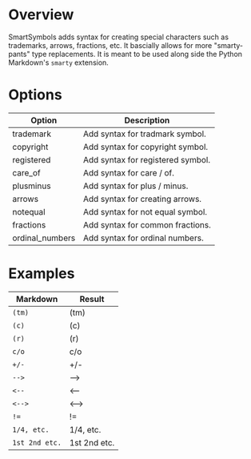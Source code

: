 # Overview
SmartSymbols adds syntax for creating special characters such as trademarks, arrows, fractions, etc.  It bascially allows for more "smarty-pants" type replacements.  It is meant to be used along side the Python Markdown's `smarty` extension.

# Options
| Option          |  Description |
|-----------------|--------------|
| trademark       | Add syntax for tradmark symbol.   |
| copyright       | Add syntax for copyright symbol.  |
| registered      | Add syntax for registered symbol. |
| care_of         | Add syntax for care / of.         |
| plusminus       | Add syntax for plus / minus.      |
| arrows          | Add syntax for creating arrows.   |
| notequal        | Add syntax for not equal symbol.  |
| fractions       | Add syntax for common fractions.  |
| ordinal_numbers | Add syntax for ordinal numbers.   |

# Examples

| Markdown      | Result     |
|---------------|------------|
| `(tm)`        | (tm)       |
| `(c)`         | (c)        |
| `(r)`         | (r)        |
| `c/o`         | c/o        |
| `+/-`         | +/-        |
| `-->`         | -->        |
| `<--`         | <--        |
| `<-->`        | <-->       |
| `!=`          | !=         |
| `1/4, etc.`   | 1/4, etc.  |
| `1st 2nd etc.`|1st 2nd etc.|
